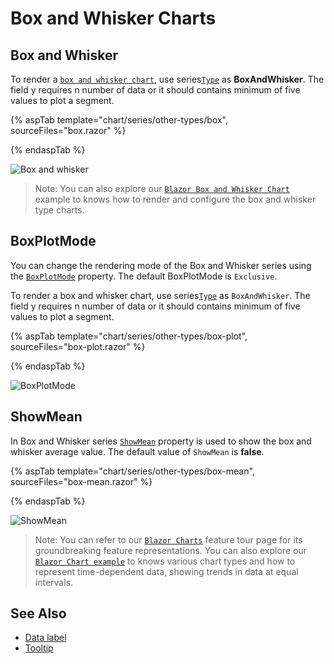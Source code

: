 # Box and Whisker Charts

## Box and Whisker

To render a [`box and whisker chart`](https://www.syncfusion.com/blazor-components/blazor-charts/chart-types/box-and-whisker-chart), use series[`Type`](https://help.syncfusion.com/cr/blazor/Syncfusion.Blazor~Syncfusion.Blazor.Charts.ChartSeries~Type.html) as **BoxAndWhisker**.
The field y requires n number of data or it should contains minimum of five values to plot a segment.

{% aspTab template="chart/series/other-types/box", sourceFiles="box.razor" %}

{% endaspTab %}

![Box and whisker](../images/othertypes/box.png)

> Note: You can also explore our [`Blazor Box and Whisker Chart`](https://blazor.syncfusion.com/demos/chart/box-and-whisker) example to knows how to render and configure the box and whisker type charts.

## BoxPlotMode

You can change the rendering mode of the Box and Whisker series using the [`BoxPlotMode`](https://help.syncfusion.com/cr/blazor/Syncfusion.Blazor.Charts.BoxPlotMode.html) property.
The default BoxPlotMode is `Exclusive`.

To render a box and whisker chart, use series[`Type`](https://help.syncfusion.com/cr/blazor/Syncfusion.Blazor~Syncfusion.Blazor.Charts.ChartSeries~Type.html) as `BoxAndWhisker`.
The field y requires n number of data or it should contains minimum of five values to plot a segment.

{% aspTab template="chart/series/other-types/box-plot", sourceFiles="box-plot.razor" %}

{% endaspTab %}

![BoxPlotMode](../images/othertypes/box-plot.png)

## ShowMean

In Box and Whisker series [`ShowMean`](https://help.syncfusion.com/cr/blazor/Syncfusion.Blazor.Charts.ChartSeries.html#Syncfusion_Blazor_Charts_ChartSeries_ShowMean) property is used to show the box and whisker average value. The default value of `ShowMean` is **false**.

{% aspTab template="chart/series/other-types/box-mean", sourceFiles="box-mean.razor" %}

{% endaspTab %}

![ShowMean](../images/chart-types-images/box-mean.png)

> Note: You can refer to our [`Blazor Charts`](https://www.syncfusion.com/blazor-components/blazor-charts) feature tour page for its groundbreaking feature representations. You can also explore our [`Blazor Chart example`](https://blazor.syncfusion.com/demos/chart/line?theme=bootstrap4) to knows various chart types and how to represent time-dependent data, showing trends in data at equal intervals.

## See Also

* [Data label](../data-labels)
* [Tooltip](../tool-tip)